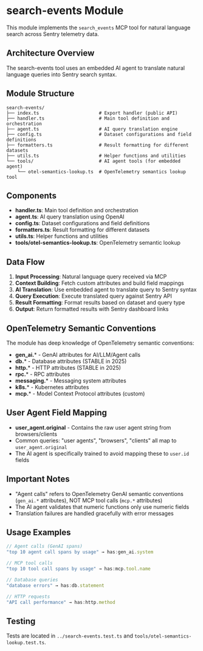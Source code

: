 # search-events Module

This module implements the `search_events` MCP tool for natural language search across Sentry telemetry data.

## Architecture Overview

The search-events tool uses an embedded AI agent to translate natural language queries into Sentry search syntax.

## Module Structure

```
search-events/
├── index.ts                      # Export handler (public API)
├── handler.ts                    # Main tool definition and orchestration
├── agent.ts                      # AI query translation engine
├── config.ts                     # Dataset configurations and field definitions
├── formatters.ts                 # Result formatting for different datasets
├── utils.ts                      # Helper functions and utilities
└── tools/                        # AI agent tools (for embedded agent)
    └── otel-semantics-lookup.ts  # OpenTelemetry semantics lookup tool
```

## Components

- **handler.ts**: Main tool definition and orchestration
- **agent.ts**: AI query translation using OpenAI
- **config.ts**: Dataset configurations and field definitions
- **formatters.ts**: Result formatting for different datasets
- **utils.ts**: Helper functions and utilities
- **tools/otel-semantics-lookup.ts**: OpenTelemetry semantic lookup

## Data Flow

1. **Input Processing**: Natural language query received via MCP
2. **Context Building**: Fetch custom attributes and build field mappings
3. **AI Translation**: Use embedded agent to translate query to Sentry syntax
4. **Query Execution**: Execute translated query against Sentry API
5. **Result Formatting**: Format results based on dataset and query type
6. **Output**: Return formatted results with Sentry dashboard links

## OpenTelemetry Semantic Conventions

The module has deep knowledge of OpenTelemetry semantic conventions:

- **gen_ai.*** - GenAI attributes for AI/LLM/Agent calls
- **db.*** - Database attributes (STABLE in 2025)
- **http.*** - HTTP attributes (STABLE in 2025)
- **rpc.*** - RPC attributes
- **messaging.*** - Messaging system attributes
- **k8s.*** - Kubernetes attributes
- **mcp.*** - Model Context Protocol attributes (custom)

## User Agent Field Mapping

- **user_agent.original** - Contains the raw user agent string from browsers/clients
- Common queries: "user agents", "browsers", "clients" all map to `user_agent.original`
- The AI agent is specifically trained to avoid mapping these to `user.id` fields

## Important Notes

- "Agent calls" refers to OpenTelemetry GenAI semantic conventions (`gen_ai.*` attributes), NOT MCP tool calls (`mcp.*` attributes)
- The AI agent validates that numeric functions only use numeric fields
- Translation failures are handled gracefully with error messages

## Usage Examples

```typescript
// Agent calls (GenAI spans)
"top 10 agent call spans by usage" → has:gen_ai.system

// MCP tool calls  
"top 10 tool call spans by usage" → has:mcp.tool.name

// Database queries
"database errors" → has:db.statement

// HTTP requests
"API call performance" → has:http.method
```

## Testing

Tests are located in `../search-events.test.ts` and `tools/otel-semantics-lookup.test.ts`.
